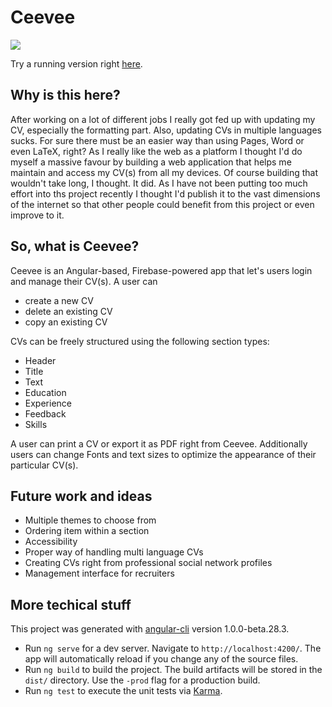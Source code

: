 # Ceevee

<img src="https://media.giphy.com/media/3ohnEFSIKWqRYTGTu0/giphy.gif">

Try a running version right [here](ceevee.andresander.com). 

## Why is this here?

After working on a lot of different jobs I really got fed up with updating my CV, especially the formatting part. Also, updating CVs in multiple languages sucks. For sure there must be an easier way than using Pages, Word or even LaTeX, right? As I really like the web as a platform I thought I'd do myself a massive favour by building a web application that helps me maintain and access my CV(s) from all my devices. Of course building that wouldn't take long, I thought. It did. 
As I have not been putting too much effort into ths project recently I thought I'd publish it to the vast dimensions of the internet so that other people could benefit from this project or even improve to it.

## So, what is Ceevee?

Ceevee is an Angular-based, Firebase-powered app that let's users login and manage their CV(s). A user can

- create a new CV
- delete an existing CV
- copy an existing CV

CVs can be freely structured using the following section types:

- Header
- Title
- Text
- Education
- Experience
- Feedback
- Skills

A user can print a CV or export it as PDF right from Ceevee. Additionally users can change Fonts and text sizes to optimize the appearance of their particular CV(s).

## Future work and ideas

- Multiple themes to choose from
- Ordering item within a section
- Accessibility
- Proper way of handling multi language CVs
- Creating CVs right from professional social network profiles
- Management interface for recruiters

## More techical stuff

This project was generated with [angular-cli](https://github.com/angular/angular-cli) version 1.0.0-beta.28.3.

- Run `ng serve` for a dev server. Navigate to `http://localhost:4200/`. The app will automatically reload if you change any of the source files.
- Run `ng build` to build the project. The build artifacts will be stored in the `dist/` directory. Use the `-prod` flag for a production build.
- Run `ng test` to execute the unit tests via [Karma](https://karma-runner.github.io).